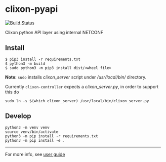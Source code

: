 # clixon-pyapi

[![Build Status](https://github.com/clicon/clixon-pyapi/actions/workflows/ci.yml/badge.svg)](https://github.com/clicon/clixon-pyapi/actions/workflows/ci.yml)

Clixon python API layer using internal NETCONF

## Install

```
$ pip3 install -r requirements.txt
$ python3 -m build
$ sudo python3 -m pip3 install dist/<wheel file>
```

**Note**: `sudo` installs _clixon_server_ script under _/usr/local/bin/_ directory.

Currently `clixon-controller` expects a _clixon_server.py_, in order to support this do

```
sudo ln -s $(which clixon_server) /usr/local/bin/clixon_server.py
```

## Develop

```
python3 -m venv venv
source venv/bin/activate
python3 -m pip install -r requirements.txt
python3 -m pip install -e .
```

---

For more info, see [user guide](https://clixon-controller-docs.readthedocs.io/en/latest/)
